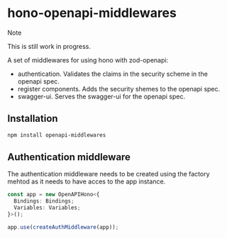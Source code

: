 # hono-openapi-middlewares

> [!NOTE]
> This is still work in progress.

A set of middlewares for using hono with zod-openapi:

- authentication. Validates the claims in the security scheme in the openapi spec.
- register components. Adds the security shemes to the openapi spec.
- swagger-ui. Serves the swagger-ui for the openapi spec.

## Installation

```bash
npm install openapi-middlewares
```

## Authentication middleware

The authentication middleware needs to be created using the factory mehtod as it needs to have acces to the app instance.

```typescript
const app = new OpenAPIHono<{
  Bindings: Bindings;
  Variables: Variables;
}>();

app.use(createAuthMiddleware(app));
```